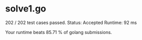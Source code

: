# solve1.go

202 / 202 test cases passed.
Status: Accepted
Runtime: 92 ms

Your runtime beats 85.71 % of golang submissions.


